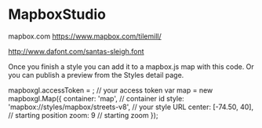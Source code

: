 # MapboxStudio

mapbox.com
https://www.mapbox.com/tilemill/


http://www.dafont.com/santas-sleigh.font


Once you finish a style you can add it to a mapbox.js map with this code.
Or you can publish a preview from the Styles detail page.


mapboxgl.accessToken = <your access token here>; // your access token
var map = new mapboxgl.Map({
      container: 'map', // container id
      style: 'mapbox://styles/mapbox/streets-v8', // your style URL
      center: [-74.50, 40], // starting position
      zoom: 9 // starting zoom
});
